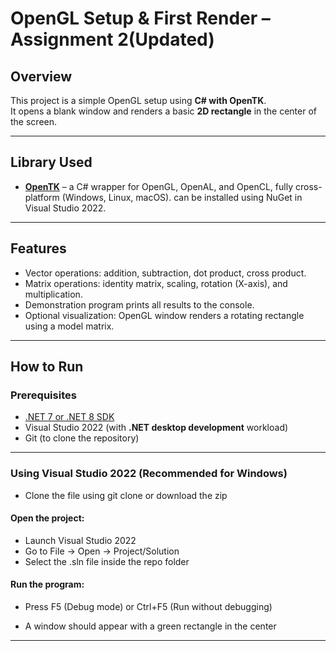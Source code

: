 # OpenGL Setup & First Render – Assignment 2(Updated)

##  Overview
This project is a simple OpenGL setup using **C# with OpenTK**.  
It opens a blank window and renders a basic **2D rectangle** in the center of the screen.  



---

##  Library Used
- **[OpenTK](https://opentk.net/)** – a C# wrapper for OpenGL, OpenAL, and OpenCL, fully cross-platform (Windows, Linux, macOS).
 can be installed using NuGet in Visual Studio 2022.

---

## Features
- Vector operations: addition, subtraction, dot product, cross product.
- Matrix operations: identity matrix, scaling, rotation (X-axis), and multiplication.
- Demonstration program prints all results to the console.
- Optional visualization: OpenGL window renders a rotating rectangle  using a model matrix.

-----

##  How to Run

### Prerequisites
- [.NET 7 or .NET 8 SDK](https://dotnet.microsoft.com/en-us/download)
- Visual Studio 2022 (with **.NET desktop development** workload)
- Git (to clone the repository)

---

### Using Visual Studio 2022 (Recommended for Windows) 
- Clone the file using git clone or download the zip

#### Open the project:

- Launch Visual Studio 2022
- Go to File → Open → Project/Solution
- Select the .sln file inside the repo folder


#### Run the program:

- Press F5 (Debug mode) or Ctrl+F5 (Run without debugging)

- A window should appear with a green rectangle in the center
---
